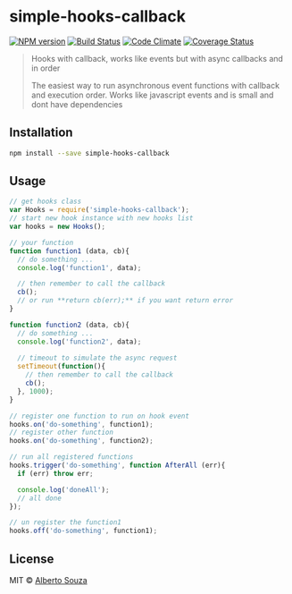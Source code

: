 # simple-hooks-callback 

[![NPM version][npm-image]][npm-url] [![Build Status][travis-image]][travis-url] [![Code Climate](https://codeclimate.com/github/wejs/simple-hooks-callback/badges/gpa.svg)](https://codeclimate.com/github/wejs/simple-hooks-callback) [![Coverage Status](https://coveralls.io/repos/github/wejs/simple-hooks-callback/badge.svg?branch=master)](https://coveralls.io/github/wejs/simple-hooks-callback?branch=master)

> Hooks with callback, works like events but with async callbacks and in order
>
> The easiest way to run asynchronous event functions with callback and execution order. Works like javascript events and is small and dont have dependencies



## Installation

```sh
npm install --save simple-hooks-callback
```

## Usage

```js
// get hooks class
var Hooks = require('simple-hooks-callback');
// start new hook instance with new hooks list
var hooks = new Hooks();

// your function
function function1 (data, cb){
  // do something ...
  console.log('function1', data);

  // then remember to call the callback
  cb();
  // or run **return cb(err);** if you want return error
}

function function2 (data, cb){
  // do something ...
  console.log('function2', data);
  
  // timeout to simulate the async request
  setTimeout(function(){ 
    // then remember to call the callback
    cb();
  }, 1000);
}

// register one function to run on hook event
hooks.on('do-something', function1);
// register other function
hooks.on('do-something', function2);

// run all registered functions
hooks.trigger('do-something', function AfterAll (err){
  if (err) throw err;

  console.log('doneAll');
  // all done
});

// un register the function1
hooks.off('do-something', function1);

```

## License

MIT © [Alberto Souza](http://albertosouza.net)

[npm-image]: https://badge.fury.io/js/simple-hooks-callback.svg
[npm-url]: https://npmjs.org/package/simple-hooks-callback
[travis-image]: https://travis-ci.org/wejs/simple-hooks-callback.svg?branch=master
[travis-url]: https://travis-ci.org/wejs/simple-hooks-callback
[daviddm-image]: https://david-dm.org/wejs/simple-hooks-callback.svg?theme=shields.io
[daviddm-url]: https://david-dm.org/wejs/simple-hooks-callback

